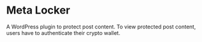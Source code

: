 # Meta Locker
A WordPress plugin to protect post content. To view protected post content, users have to authenticate their crypto wallet.
